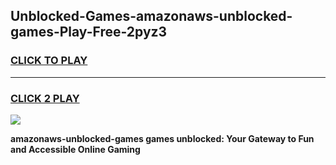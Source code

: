 
## Unblocked-Games-amazonaws-unblocked-games-Play-Free-2pyz3
<h3>
<a href="https://premium76.site?title=amazonaws-unblocked-games&ref=10A">CLICK TO PLAY</a></h3>
<hr>

<h3>
<a href="https://premium76.site?title=amazonaws-unblocked-games&ref=10A">CLICK 2 PLAY</a>
  
</h3>

<a href="https://premium76.site?title=amazonaws-unblocked-games&ref=10A"><img src="https://clearcache.store/games.png"></a>


**amazonaws-unblocked-games games unblocked: Your Gateway to Fun and Accessible Online Gaming**
